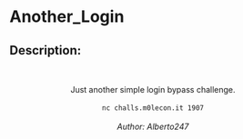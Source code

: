 
# Another_Login
## Description:
<br><center>Just another simple login bypass challenge.<br><br><code>nc challs.m0lecon.it 1907</code><br><br>
	<i>Author: Alberto247</i></center>

